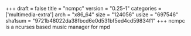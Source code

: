 +++
draft = false
title = "ncmpc"
version = "0.25-1"
categories = ['multimedia-extra']
arch = "x86_64"
size = "124056"
usize = "697546"
sha1sum = "9721b48022da38fbcd6e0d531bf5ed4cd59834f1"
+++
ncmpc is a ncurses based music manager for mpd